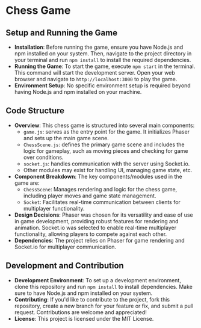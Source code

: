 # Chess Game

## Setup and Running the Game
- **Installation**: Before running the game, ensure you have Node.js and npm installed on your system. Then, navigate to the project directory in your terminal and run `npm install` to install the required dependencies.
- **Running the Game**: To start the game, execute `npm start` in the terminal. This command will start the development server. Open your web browser and navigate to `http://localhost:3000` to play the game.
- **Environment Setup**: No specific environment setup is required beyond having Node.js and npm installed on your machine.

## Code Structure
- **Overview**: This chess game is structured into several main components:
  - `game.js`: serves as the entry point for the game. It initializes Phaser and sets up the main game scene.
  - `ChessScene.js`: defines the primary game scene and includes the logic for gameplay, such as moving pieces and checking for game over conditions.
  - `socket.js`: handles communication with the server using Socket.io.
  - Other modules may exist for handling UI, managing game state, etc.
- **Component Breakdown**: The key components/modules used in the game are:
  - `ChessScene`: Manages rendering and logic for the chess game, including player moves and game state management.
  - `Socket`: Facilitates real-time communication between clients for multiplayer functionality.
- **Design Decisions**: Phaser was chosen for its versatility and ease of use in game development, providing robust features for rendering and animation. Socket.io was selected to enable real-time multiplayer functionality, allowing players to compete against each other.
- **Dependencies**: The project relies on Phaser for game rendering and Socket.io for multiplayer communication.

## Development and Contribution
- **Development Environment**: To set up a development environment, clone this repository and run `npm install` to install dependencies. Make sure to have Node.js and npm installed on your system.
- **Contributing**: If you'd like to contribute to the project, fork this repository, create a new branch for your feature or fix, and submit a pull request. Contributions are welcome and appreciated!
- **License**: This project is licensed under the MIT License.

